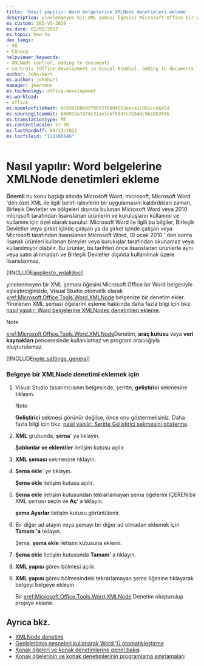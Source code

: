 ```yaml
---
title: 'Nasıl yapılır: Word belgelerine XMLNode denetimleri ekleme'
description: yinelenmeyen bir XML şeması öğesini Microsoft Office bir Word belgesiyle eşleştirdiğinizde Visual Studio otomatik olarak belgenize bir XMLNode denetimi ekler.
ms.custom: SEO-VS-2020
ms.date: 02/02/2017
ms.topic: how-to
dev_langs:
- VB
- CSharp
helpviewer_keywords:
- XMLNode control, adding to documents
- controls [Office development in Visual Studio], adding to documents
author: John-Hart
ms.author: johnhart
manager: jmartens
ms.technology: office-development
ms.workload:
- office
ms.openlocfilehash: bc930168e93796f2f6d04563eeca1c05ccc6645d
ms.sourcegitcommit: 68897da7d74c31ae1ebf5d47c7b5ddc9b108265b
ms.translationtype: MT
ms.contentlocale: tr-TR
ms.lasthandoff: 08/13/2021
ms.locfileid: "122100146"
---
```

# <a name="how-to-add-xmlnode-controls-to-word-documents"></a>Nasıl yapılır: Word belgelerine XMLNode denetimleri ekleme
  **Önemli** bu konu başlığı altında Microsoft Word, microsoft, Microsoft Word 'den özel XML ile ilgili belirli işlevlerin bir uygulamasını kaldırdıkları zaman, Birleşik Devletler ve bölgeleri dışında bulunan Microsoft Word veya 2010 microsoft tarafından lisanslanan ürünlerin ve kuruluşların kullanımı ve kullanımı için özel olarak sunulur. Microsoft Word ile ilgili bu bilgiler, Birleşik Devletler veya şirket içinde çalışan ya da şirket içinde çalışan veya Microsoft tarafından lisanslanan Microsoft Word, 10 ocak 2010 ' den sonra lisanslı ürünleri kullanan bireyler veya kuruluşlar tarafından okunamaz veya kullanılmıyor olabilir. Bu ürünler, bu tarihten önce lisanslanan ürünlerle aynı veya satın alınmadan ve Birleşik Devletler dışında kullanılmak üzere lisanslanmaz.

 [!INCLUDE[appliesto_wdalldoc](../vsto/includes/appliesto-wdalldoc-md.md)]

 yinelenmeyen bir XML şeması öğesini Microsoft Office bir Word belgesiyle eşleştirdiğinizde, Visual Studio otomatik olarak <xref:Microsoft.Office.Tools.Word.XMLNode> belgenize bir denetim ekler. Yinelenen XML şeması öğelerini eşleme hakkında daha fazla bilgi için bkz. [nasıl yapılır: Word belgelerine XMLNodes denetimleri ekleme](../vsto/how-to-add-xmlnodes-controls-to-word-documents.md).

> [!NOTE]
> <xref:Microsoft.Office.Tools.Word.XMLNode>Denetim, **araç kutusu** veya **veri kaynakları** penceresinde kullanılamaz ve program aracılığıyla oluşturulamaz.

 [!INCLUDE[note_settings_general](../sharepoint/includes/note-settings-general-md.md)]

### <a name="to-add-an-xmlnode-control-to-a-document"></a>Belgeye bir XMLNode denetimi eklemek için

1. Visual Studio tasarımcısının belgesinde, şeritte, **geliştirici** sekmesine tıklayın.

    > [!NOTE]
    > **Geliştirici** sekmesi görünür değilse, önce onu göstermelisiniz. Daha fazla bilgi için bkz. [nasıl yapılır: Şeritte Geliştirici sekmesini gösterme](../vsto/how-to-show-the-developer-tab-on-the-ribbon.md).

2. **XML** grubunda, **şema**' ya tıklayın.

     **Şablonlar ve eklentiler** iletişim kutusu açılır.

3. **XML şeması** sekmesine tıklayın.

4. **Şema ekle**' ye tıklayın.

     **Şema ekle** iletişim kutusu açılır.

5. **Şema ekle** iletişim kutusundan tekrarlamayan şema öğelerini IÇEREN bir XML şeması seçin ve **Aç**' a tıklayın.

     **şema Ayarlar** iletişim kutusu görüntülenir.

6. Bir diğer ad atayın veya şemayı bir diğer ad olmadan eklemek için **Tamam 'a** tıklayın.

     Şema, **şema ekle** iletişim kutusuna eklenir.

7. **Şema ekle** Iletişim kutusunda **Tamam**' a tıklayın.

8. **XML yapısı** görev bölmesi açılır.

9. **XML yapısı** görev bölmesindeki tekrarlamayan şema öğesine tıklayarak belgeyi belgeye ekleyin.

     Bir <xref:Microsoft.Office.Tools.Word.XMLNode> Denetim oluşturulup projeye eklenir.

## <a name="see-also"></a>Ayrıca bkz.
- [XMLNode denetimi](../vsto/xmlnode-control.md)
- [Genişletilmiş nesneleri kullanarak Word 'Ü otomatikleştirme](../vsto/automating-word-by-using-extended-objects.md)
- [Konak öğeleri ve konak denetimlerine genel bakış](../vsto/host-items-and-host-controls-overview.md)
- [Konak öğelerinin ve konak denetimlerinin programlama sınırlamaları](../vsto/programmatic-limitations-of-host-items-and-host-controls.md)

